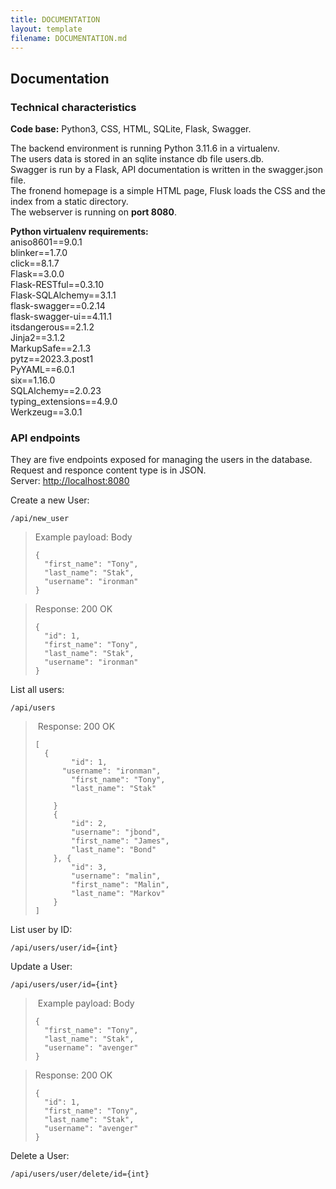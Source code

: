 ```yaml
---
title: DOCUMENTATION
layout: template
filename: DOCUMENTATION.md
--- 
```


Documentation
-------------


### Technical characteristics

**Code base:** Python3, CSS, HTML, SQLite, Flask, Swagger.

The backend environment is running Python 3.11.6 in a virtualenv.  
The users data is stored in an sqlite instance db file users.db.   
Swagger is run by a Flask, API documentation is written in the swagger.json file.  
The fronend homepage is a simple HTML page, Flusk loads the CSS and the index from a static directory.    
The webserver is running on **port 8080**.

**Python virtualenv requirements:**  
aniso8601==9.0.1  
blinker==1.7.0  
click==8.1.7  
Flask==3.0.0  
Flask-RESTful==0.3.10  
Flask-SQLAlchemy==3.1.1  
flask-swagger==0.2.14  
flask-swagger-ui==4.11.1  
itsdangerous==2.1.2  
Jinja2==3.1.2  
MarkupSafe==2.1.3  
pytz==2023.3.post1  
PyYAML==6.0.1  
six==1.16.0  
SQLAlchemy==2.0.23  
typing\_extensions==4.9.0  
Werkzeug==3.0.1

### API endpoints

They are five endpoints exposed for managing the users in the database.  
Request and responce content type is in JSON.  
Server: [http://localhost:8080](http://localhost:8080/api/users)

Create a new User: 

    /api/new_user

> Example payload: Body
> 
>     {
>       "first_name": "Tony",
>       "last_name": "Stak",
>       "username": "ironman"
>     }

> Response: 200 OK
> 
>     {
>       "id": 1,
>       "first_name": "Tony",
>       "last_name": "Stak",
>       "username": "ironman"
>     }

List all users:

    /api/users

>  Response: 200 OK
> 
>     [	
>     	{
>             "id": 1,
>     		"username": "ironman",
>             "first_name": "Tony",
>             "last_name": "Stak"
>     
>         }
>         {
>             "id": 2,
>             "username": "jbond",
>             "first_name": "James",
>             "last_name": "Bond"
>         }, {
>             "id": 3,
>             "username": "malin",
>             "first_name": "Malin",
>             "last_name": "Markov"
>         }
>     ]

List user by ID: 

    /api/users/user/id={int}

Update a User: 

    /api/users/user/id={int}

>  Example payload: Body
> 
>     {
>       "first_name": "Tony",
>       "last_name": "Stak",
>       "username": "avenger"
>     }

> Response: 200 OK
> 
>     {
>       "id": 1,
>       "first_name": "Tony",
>       "last_name": "Stak",
>       "username": "avenger"
>     }

Delete a User: 

    /api/users/user/delete/id={int}
